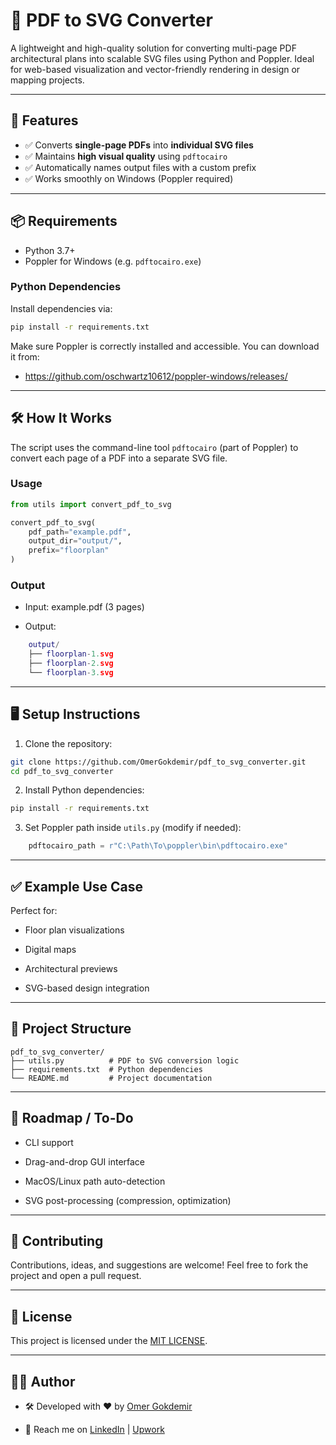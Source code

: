 # 📄 PDF to SVG Converter

A lightweight and high-quality solution for converting multi-page PDF architectural plans into scalable SVG files using Python and Poppler. Ideal for web-based visualization and vector-friendly rendering in design or mapping projects.

****

## 🚀 Features

- ✅ Converts **single-page PDFs** into **individual SVG files**
- ✅ Maintains **high visual quality** using `pdftocairo`
- ✅ Automatically names output files with a custom prefix
- ✅ Works smoothly on Windows (Poppler required)

****

## 📦 Requirements

- Python 3.7+
- Poppler for Windows (e.g. `pdftocairo.exe`)

### Python Dependencies

Install dependencies via:

```bash
pip install -r requirements.txt
```

Make sure Poppler is correctly installed and accessible. You can download it from:
*   https://github.com/oschwartz10612/poppler-windows/releases/

****

## 🛠️ How It Works

The script uses the command-line tool `pdftocairo` (part of Poppler) to convert each page of a PDF into a separate SVG file.

### Usage

```py
from utils import convert_pdf_to_svg

convert_pdf_to_svg(
    pdf_path="example.pdf",
    output_dir="output/",
    prefix="floorplan"
)
```

### Output

*   Input: example.pdf (3 pages)

*   Output:

```lua
    output/
    ├── floorplan-1.svg
    ├── floorplan-2.svg
    └── floorplan-3.svg
```

****

## 🖥️ Setup Instructions

1. Clone the repository:
```bash
git clone https://github.com/OmerGokdemir/pdf_to_svg_converter.git
cd pdf_to_svg_converter
```

2. Install Python dependencies:
```bash
pip install -r requirements.txt
```

3. Set Poppler path inside `utils.py` (modify if needed):

```py
    pdftocairo_path = r"C:\Path\To\poppler\bin\pdftocairo.exe"
```

****

## ✅ Example Use Case

Perfect for:

* Floor plan visualizations

* Digital maps

* Architectural previews

* SVG-based design integration

****

## 📁 Project Structure

```pgsql
pdf_to_svg_converter/
├── utils.py          # PDF to SVG conversion logic
├── requirements.txt  # Python dependencies
└── README.md         # Project documentation
```

****

## 📌 Roadmap / To-Do

* CLI support

* Drag-and-drop GUI interface

* MacOS/Linux path auto-detection

* SVG post-processing (compression, optimization)

****

## 🤝 Contributing

Contributions, ideas, and suggestions are welcome! Feel free to fork the project and open a pull request.

****

## 📄 License

This project is licensed under the [MIT LICENSE](LICENSE).

****

## 👨‍💻 Author

* 🛠 Developed with ❤️ by [Omer Gokdemir](https://github.com/OmerGokdemir)

* 📩 Reach me on [LinkedIn](https://www.linkedin.com/in/omer-gokdemir/) | [Upwork](https://www.upwork.com/freelancers/~01cf80f9e22cf120e3)
